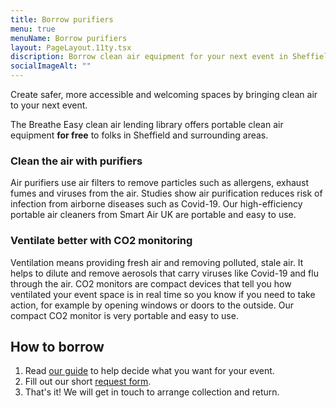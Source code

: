 ```yaml
---
title: Borrow purifiers
menu: true
menuName: Borrow purifiers
layout: PageLayout.11ty.tsx
discription: Borrow clean air equipment for your next event in Sheffield!
socialImageAlt: ""
---
```

Create safer, more accessible and welcoming spaces by bringing clean air to your next event. 

The Breathe Easy clean air lending library offers portable clean air equipment **for free** to folks in Sheffield and surrounding areas.

### Clean the air with purifiers

Air purifiers use air filters to remove particles such as allergens, exhaust fumes and viruses from the air. Studies show air purification reduces risk of infection from airborne diseases such as Covid-19. Our high-efficiency portable air cleaners from Smart Air UK are portable and easy to use.

### Ventilate better with CO2 monitoring

Ventilation means providing fresh air and removing polluted, stale air. It helps to dilute and remove aerosols that carry viruses like Covid-19 and flu through the air. CO2 monitors are compact devices that tell you how ventilated your event space is in real time so you know if you need to take action, for example by opening windows or doors to the outside. Our compact CO2 monitor is very portable and easy to use.

## How to borrow

1. Read [our guide](https://sheffield.breathe-easy.uk/how-to-guide-for-covid-safer-events/) to help decide what you want for your event.
2. Fill out our short [request form](https://docs.google.com/forms/d/e/1FAIpQLSeanXmk0ittjkGM1WVJdtYa9gSr1cHUm6vWEA86ryCCAqgXGw/viewform).
3. That's it! We will get in touch to arrange collection and return.
